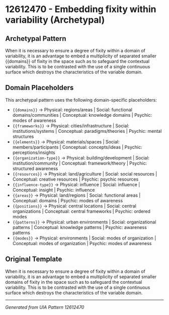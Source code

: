 # 12612470 - Embedding fixity within variability (Archetypal)

## Archetypal Pattern

When it is necessary to ensure a degree of fixity within a domain of variability, it is an advantage to embed a multiplicity of separated smaller {{domains}} of fixity in the space such as to safeguard the contextual variability. This is to be contrasted with the use of a single continuous surface which destroys the characteristics of the variable domain.

## Domain Placeholders

This archetypal pattern uses the following domain-specific placeholders:

- `{{domains}}` → Physical: regions/areas | Social: functional domains/communities | Conceptual: knowledge domains | Psychic: modes of awareness
- `{{frameworks}}` → Physical: cities/infrastructure | Social: institutions/systems | Conceptual: paradigms/theories | Psychic: mental structures
- `{{elements}}` → Physical: materials/spaces | Social: members/participants | Conceptual: concepts/ideas | Psychic: perceptions/insights
- `{{organization-type}}` → Physical: building/development | Social: institution/community | Conceptual: framework/theory | Psychic: structured awareness
- `{{resources}}` → Physical: land/agriculture | Social: social resources | Conceptual: creative resources | Psychic: psychic resources
- `{{influence-type}}` → Physical: influence | Social: influence | Conceptual: insight | Psychic: influence
- `{{areas}}` → Physical: land/regions | Social: functional areas | Conceptual: domains | Psychic: modes of awareness
- `{{positions}}` → Physical: central locations | Social: central organizations | Conceptual: central frameworks | Psychic: ordered modes
- `{{patterns}}` → Physical: urban environments | Social: organizational patterns | Conceptual: knowledge patterns | Psychic: awareness patterns
- `{{modes}}` → Physical: environments | Social: modes of organization | Conceptual: modes of organization | Psychic: modes of awareness

## Original Template

When it is necessary to ensure a degree of fixity within a domain of variability, it is an advantage to embed a multiplicity of separated smaller domains of fixity in the space such as to safeguard the contextual variability. This is to be contrasted with the use of a single continuous surface which destroys the characteristics of the variable domain.

---
*Generated from UIA Pattern 12612470*
